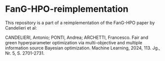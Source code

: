 # FanG-HPO-reimplementation

This repository is a part of a reimplementation of the FanG-HPO paper by Candelieri et al:

CANDELIERI, Antonio; PONTI, Andrea; ARCHETTI, Francesco. Fair and green hyperparameter optimization via multi-objective and multiple information source Bayesian optimization. Machine Learning, 2024, 113. Jg., Nr. 5, S. 2701-2731.
